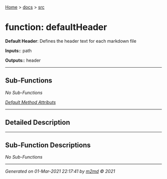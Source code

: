 [Home](../index.md) > [docs](../docs_index.md) > [src](src_index.md)  


# function: defaultHeader

**Default Header**: Defines the header text for each markdown file

**Inputs:**: path

**Outputs:**: header

 ***

## Sub-Functions

*No Sub-Functions*

[*Default Method Attributs*](https://www.mathworks.com/help/matlab/matlab_oop/method-attributes.html)

 ***

## Detailed Description



 ***

## Sub-Function Descriptions

*No Sub-Functions*


***

*Generated on 01-Mar-2021 22:17:41 by [m2md](https://github.com/crgnam-research/m2md) © 2021*